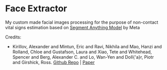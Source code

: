 # Face Extractor

My custom made facial images processing for the purpose of non-contact vital signs estimation based on [Segment Anything Model]([https://ai.meta.com/research/publications/segment-anything/](https://segment-anything.com/)) by Meta

Credits:
- Kirillov, Alexander and Mintun, Eric and Ravi, Nikhila and Mao, Hanzi and Rolland, Chloe and Gustafson, Laura and Xiao, Tete and Whitehead, Spencer and Berg, Alexander C. and Lo, Wan-Yen and Doll{\'a}r, Piotr and Girshick, Ross. [Github Repo](https://github.com/facebookresearch/segment-anything) | [Paper](https://scontent-hkg4-1.xx.fbcdn.net/v/t39.2365-6/10000000_900554171201033_1602411987825904100_n.pdf?_nc_cat=100&ccb=1-7&_nc_sid=3c67a6&_nc_ohc=MXdLEfXFjo8Q7kNvgGulFaB&_nc_ht=scontent-hkg4-1.xx&oh=00_AYAJ92b_e6IW7-kuRblxY50tLIYvlTdzJRmjIFsqPFQUfQ&oe=6692CA27)
